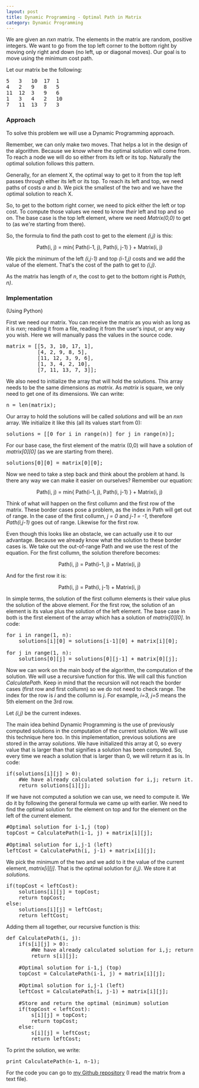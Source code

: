 ```yaml
---
layout: post
title: Dynamic Programming - Optimal Path in Matrix
category: Dynamic Programming
---
```


We are given an <i>nxn</i> matrix. The elements in the matrix are random, positive integers. We want to go from the top left corner to the bottom right by moving only right and down (no left, up or diagonal moves). Our goal is to move using the minimum cost path.

Let our matrix be the following:

<pre>
5   3   10  17  1
4   2   9   8   5
11  12  3   9   6
1   3   4   2   10
7   11  13  7   3
</pre>

### Approach

To solve this problem we will use a Dynamic Programming approach.

Remember, we can only make two moves. That helps a lot in the design of the algorithm. Because we <i>know</i> where the optimal solution will come from. To reach a node we will do so either from its left or its top. Naturally the optimal solution follows this pattern.

Generally, for an element X, the optimal way to get to it from the top left passes through either its left or its top. To reach its left and top, we need paths of costs <i>a</i> and <i>b</i>. We pick the smallest of the two and we have the optimal solution to reach X.

So, to get to the bottom right corner, we need to pick either the left or top cost. To compute those values we need to know <i>their</i> left and top and so on. The base case is the top left element, where we need <i>Matrix(0,0)</i> to get to (as we're starting from there).

So, the formula to find the path cost to get to the element <i>(i,j)</i> is this:

<p align="center">Path(i, j) = min{ Path(i-1, j), Path(i, j-1) } + Matrix(i, j)</p>

We pick the minimum of the left <i>(i,j-1)</i> and top <i>(i-1,j)</i> costs and we add the value of the element. That's the cost of the path to get to <i>(i,j)</i>.

As the matrix has length of <i>n</i>, the cost to get to the bottom right is <i>Path(n, n)</i>.

### Implementation

(Using Python)

First we need our matrix. You can receive the matrix as you wish as long as it is <i>nxn</i>; reading it from a file, reading it from the user's input, or any way you wish. Here we will manually pass the values in the source code.

<pre>
matrix = [[5, 3, 10, 17, 1],
          [4, 2, 9, 8, 5],
          [11, 12, 3, 9, 6],
          [1, 3, 4, 2, 10],
          [7, 11, 13, 7, 3]];
</pre>

We also need to initialize the array that will hold the solutions. This array needs to be the same dimensions as <i>matrix</i>. As <i>matrix</i> is square, we only need to get one of its dimensions. We can write:

<pre>
n = len(matrix);
</pre>

Our array to hold the solutions will be called <i>solutions</i> and will be an <i>nxn</i> array. We initialize it like this (all its values start from 0):

<pre>
solutions = [[0 for i in range(n)] for j in range(n)];
</pre>

For our base case, the first element of the matrix (0,0) will have a solution of <i>matrix[0][0]</i> (as we are starting from there).

<pre>
solutions[0][0] = matrix[0][0];
</pre>

Now we need to take a step back and think about the problem at hand. Is there any way we can make it easier on ourselves? Remember our equation:

<p align="center">Path(i, j) = min{ Path(i-1, j), Path(i, j-1) } + Matrix(i, j)</p>

Think of what will happen on the first collumn and the first row of the matrix. These border cases pose a problem, as the index in Path will get out of range. In the case of the first collumn, <i>j = 0</i> and <i>j-1 = -1</i>, therefore <i>Path(i,j-1)</i> goes out of range. Likewise for the first row.

Even though this looks like an obstacle, we can actually use it to our advantage. Because we already know what the solution to these border cases is. We take out the out-of-range Path and we use the rest of the equation. For the first collumn, the solution therefore becomes:

<p align="center">Path(i, j) = Path(i-1, j) + Matrix(i, j)</p>

And for the first row it is:

<p align="center">Path(i, j) = Path(i, j-1) + Matrix(i, j)</p>

In simple terms, the solution of the first collumn elements is their value plus the solution of the above element. For the first row, the solution of an element is its value plus the solution of the left element. The base case in both is the first element of the array which has a solution of <i>matrix[0][0]</i>. In code:

<pre>
for i in range(1, n):
    solutions[i][0] = solutions[i-1][0] + matrix[i][0];

for j in range(1, n):
    solutions[0][j] = solutions[0][j-1] + matrix[0][j];
</pre>

Now we can work on the main body of the algorithm, the computation of the solution. We will use a recursive function for this. We will call this function <i>CalculatePath</i>. Keep in mind that the recursion will not reach the border cases (first row and first collumn) so we do not need to check range. The index for the row is <i>i</i> and the collumn is <i>j</i>. For example, <i>i=3, j=5</i> means the 5th element on the 3rd row.

Let <i>(i,j)</i> be the current indexes.

The main idea behind Dynamic Programming is the use of previously computed solutions in the computation of the current solution. We will use this technique here too. In this implementation, previous solutions are stored in the array <i>solutions</i>. We have initialized this array at 0, so every value that is larger than that signifies a solution has been computed. So, every time we reach a solution that is larger than 0, we will return it as is. In code:

<pre>
if(solutions[i][j] > 0):
    #We have already calculated solution for i,j; return it.
    return solutions[i][j];
</pre>

If we have not computed a solution we can use, we need to compute it. We do it by following the general formula we came up with earlier. We need to find the optimal solution for the element on top and for the element on the left of the current element.

<pre>
#Optimal solution for i-1,j (top)
topCost = CalculatePath(i-1, j) + matrix[i][j];

#Optimal solution for i,j-1 (left)
leftCost = CalculatePath(i, j-1) + matrix[i][j];
</pre>

We pick the minimum of the two and we add to it the value of the current element, <i>matrix[i][j]</i>. That is the optimal solution for <i>(i,j)</i>. We store it at <i>solutions</i>.

<pre>
if(topCost < leftCost):
    solutions[i][j] = topCost;
    return topCost;
else:
    solutions[i][j] = leftCost;
    return leftCost;
</pre>

Adding them all together, our recursive function is this:

<pre>
def CalculatePath(i, j):
    if(s[i][j] > 0):
        #We have already calculated solution for i,j; return it.
        return s[i][j];

    #Optimal solution for i-1,j (top)
    topCost = CalculatePath(i-1, j) + matrix[i][j];

    #Optimal solution for i,j-1 (left)
    leftCost = CalculatePath(i, j-1) + matrix[i][j];

    #Store and return the optimal (minimum) solution
    if(topCost < leftCost):
        s[i][j] = topCost;
        return topCost;
    else:
        s[i][j] = leftCost;
        return leftCost;
</pre>

To print the solution, we write:

<pre>
print CalculatePath(n-1, n-1);
</pre>

For the code you can go to <a href="https://github.com/MrDupin/Algorithms/tree/master/Dynamic%20Programming/MinimumPathSum">my Github repository</a> (I read the matrix from a text file).
